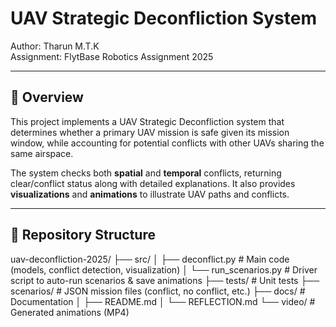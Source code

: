 # UAV Strategic Deconfliction System

Author: Tharun M.T.K  
Assignment: FlytBase Robotics Assignment 2025  

---

## 📌 Overview
This project implements a UAV Strategic Deconfliction system that determines whether a primary UAV mission is safe given its mission window, while accounting for potential conflicts with other UAVs sharing the same airspace.

The system checks both **spatial** and **temporal** conflicts, returning clear/conflict status along with detailed explanations. It also provides **visualizations** and **animations** to illustrate UAV paths and conflicts.

---

## 📂 Repository Structure

uav-deconfliction-2025/
├── src/
│ ├── deconflict.py # Main code (models, conflict detection, visualization)
│ └── run_scenarios.py # Driver script to auto-run scenarios & save animations
├── tests/ # Unit tests
├── scenarios/ # JSON mission files (conflict, no conflict, etc.)
├── docs/ # Documentation
│ ├── README.md
│ └── REFLECTION.md
└── video/ # Generated animations (MP4)
